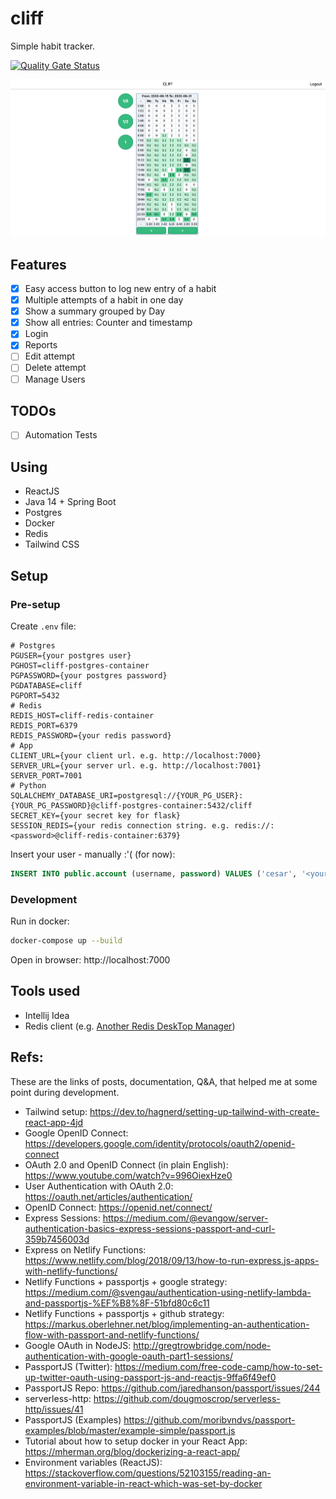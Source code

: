 # cliff

Simple habit tracker.

[![Quality Gate Status](https://sonarcloud.io/api/project_badges/measure?project=ckinan_cliff&metric=alert_status)](https://sonarcloud.io/dashboard?id=ckinan_cliff)

![](screenshot-0623.png)

## Features

- [x] Easy access button to log new entry of a habit
- [x] Multiple attempts of a habit in one day
- [x] Show a summary grouped by Day
- [x] Show all entries: Counter and timestamp
- [x] Login
- [x] Reports
- [ ] Edit attempt
- [ ] Delete attempt
- [ ] Manage Users

## TODOs
- [ ] Automation Tests

## Using

- ReactJS
- Java 14 + Spring Boot
- Postgres
- Docker
- Redis
- Tailwind CSS

## Setup

### Pre-setup

Create `.env` file:

```.env
# Postgres
PGUSER={your postgres user}
PGHOST=cliff-postgres-container
PGPASSWORD={your postgres password}
PGDATABASE=cliff
PGPORT=5432
# Redis
REDIS_HOST=cliff-redis-container
REDIS_PORT=6379
REDIS_PASSWORD={your redis password}
# App
CLIENT_URL={your client url. e.g. http://localhost:7000}
SERVER_URL={your server url. e.g. http://localhost:7001}
SERVER_PORT=7001
# Python
SQLALCHEMY_DATABASE_URI=postgresql://{YOUR_PG_USER}:{YOUR_PG_PASSWORD}@cliff-postgres-container:5432/cliff
SECRET_KEY={your secret key for flask}
SESSION_REDIS={your redis connection string. e.g. redis://:<password>@cliff-redis-container:6379}
``` 

Insert your user - manually :'(  (for now):

```sql
INSERT INTO public.account (username, password) VALUES ('cesar', '<your password bcrypted>'); 
```

### Development

Run in docker:

```bash
docker-compose up --build
```

Open in browser: http://localhost:7000

## Tools used

- Intellij Idea
- Redis client (e.g. [Another Redis DeskTop Manager](https://www.electronjs.org/apps/anotherredisdesktopmanager))

## Refs:

These are the links of posts, documentation, Q&A, that helped me at some point during development.

- Tailwind setup: https://dev.to/hagnerd/setting-up-tailwind-with-create-react-app-4jd
- Google OpenID Connect: https://developers.google.com/identity/protocols/oauth2/openid-connect
- OAuth 2.0 and OpenID Connect (in plain English): https://www.youtube.com/watch?v=996OiexHze0
- User Authentication with OAuth 2.0: https://oauth.net/articles/authentication/
- OpenID Connect: https://openid.net/connect/
- Express Sessions: https://medium.com/@evangow/server-authentication-basics-express-sessions-passport-and-curl-359b7456003d
- Express on Netlify Functions: https://www.netlify.com/blog/2018/09/13/how-to-run-express.js-apps-with-netlify-functions/
- Netlify Functions + passportjs + google strategy: https://medium.com/@svengau/authentication-using-netlify-lambda-and-passportjs-%EF%B8%8F-51bfd80c6c11
- Netlify Functions + passportjs + github strategy: https://markus.oberlehner.net/blog/implementing-an-authentication-flow-with-passport-and-netlify-functions/
- Google OAuth in NodeJS: http://gregtrowbridge.com/node-authentication-with-google-oauth-part1-sessions/
- PassportJS (Twitter): https://medium.com/free-code-camp/how-to-set-up-twitter-oauth-using-passport-js-and-reactjs-9ffa6f49ef0
- PassportJS Repo: https://github.com/jaredhanson/passport/issues/244
- serverless-http: https://github.com/dougmoscrop/serverless-http/issues/41
- PassportJS (Examples) https://github.com/moribvndvs/passport-examples/blob/master/example-simple/passport.js
- Tutorial about how to setup docker in your React App: https://mherman.org/blog/dockerizing-a-react-app/
- Environment variables (ReactJS): https://stackoverflow.com/questions/52103155/reading-an-environment-variable-in-react-which-was-set-by-docker
